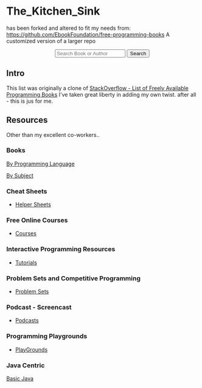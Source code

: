 # The_Kitchen_Sink 
has been forked and altered to fit my needs 
from: https://github.com/EbookFoundation/free-programming-books
A customized version of a larger repo 
<div align="center">
  <form action="https://ebookfoundation.github.io/free-programming-books-search">
    <input type="text" id="fpbSearch" name="search" required placeholder="Search Book or Author"/>
    <label for="submit"> </label>
    <input type="submit" id="submit" name="submit" value="Search" />
  </form>
</div>

## Intro

This list was originally a clone of
[StackOverflow - List of Freely Available Programming Books](https://web.archive.org/web/20140606191453/http://stackoverflow.com/questions/194812/list-of-freely-available-programming-books/392926) 
I've taken great liberty in adding my own twist.  after all - this is jus for me.

## Resources
Other than my excellent co-workers..

### Books

[By Programming Language](DOCs/free-programming-books-langs.md)

[By Subject](DOCs/free-programming-books-subjects.md)

### Cheat Sheets

+ [Helper Sheets](DOCs/free-programming-cheatsheets.md)

### Free Online Courses
+ [Courses](DOCs/free-courses-en.md)

### Interactive Programming Resources

+ [Tutorials](DOCs/free-programming-interactive-tutorials-en.md)

### Problem Sets and Competitive Programming

+ [Problem Sets](DOCs/Competitive_programming.md)


### Podcast - Screencast
+ [Podcasts](DOCs/casts.md)


### Programming Playgrounds

+ [PlayGrounds](DOCS/free-programming-playgrounds.md)

### Java Centric
[Basic Java](DOCs/Java.md)

